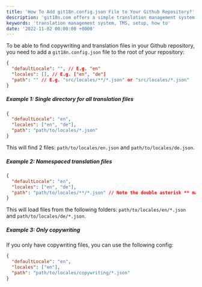 ```yaml
---
title: 'How To Add git18n.config.json File to Your Github Repository?'
description: 'git18n.com offers a simple translation management system that saves times and effort'
keywords: 'translation management system, TMS, setup, how to'
date: '2022-11-02 00:00:00 +0000'
---
```


To be able to find copywriting and translation files in your Github repository, you need to add a `git18n.config.json` file to the root of your repository:

```json
{
  "defaultLocale": "", // E.g. "en"
  "locales": [], // E.g. ["en", "de"]
  "path": "" // E.g. "src/locales/**/*.json" or "src/locales/*.json"
}
```

##### Example 1: Single directory for all translation files

```json
{
  "defaultLocale": "en",
  "locales": ["en", "de"],
  "path": "path/to/locales/*.json"
}
```

This will find 2 files: `path/to/locales/en.json` and `path/to/locales/de.json`.

##### Example 2: Namespaced translation files

```json
{
  "defaultLocale": "en",
  "locales": ["en", "de"],
  "path": "path/to/locales/**/*.json" // Note the double asterisk ** matches the language code
}
```

This will load files from the following folders: `path/to/locales/en/*.json` and `path/to/locales/de/*.json`.

##### Example 3: Only copywriting

If you only have copywriting files, you can use the following config:

```json
{
  "defaultLocale": "en",
  "locales": ["en"],
  "path": "path/to/locales/copywriting/*.json"
}
```
